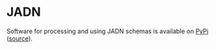 # JADN


Software for processing and using JADN schemas is available on [PyPi](https://pypi.org/project/jadn/)
([source](distribution)).
